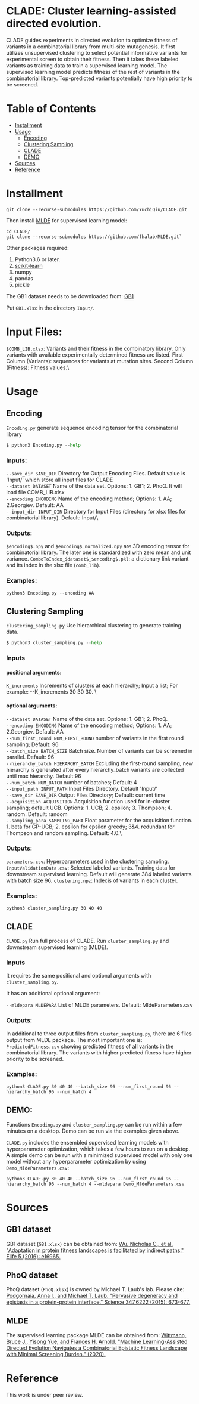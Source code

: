 # CLADE: Cluster learning-assisted directed evolution. 
CLADE guides experiments in directed evolution to optimize fitness of variants in a combinatorial library from multi-site mutagenesis. It first utilizes unsupervised clustering to select potential informative variants for experimental screen to obtain their fitness. Then it takes these labeled variants as training data to train a supervised learning model. The supervised learning model predicts fitness of the rest of variants in the combinatorial library. Top-predicted variants potentially have high priority to be screened.

# Table of Contents  

- [Installment](#installment)
- [Usage](#usage)
  * [Encoding](#encoding)
  * [Clustering Sampling](#cluster-learning-sampling)
  * [CLADE](#CLADE)
  * [DEMO](#DEMO)
- [Sources](#sources) 
- [Reference](#reference) 

# Installment
`git clone --recurse-submodules https://github.com/YuchiQiu/CLADE.git`

Then install [MLDE](https://github.com/fhalab/MLDE) for supervised learning model:
```
cd CLADE/ 
git clone --recurse-submodules https://github.com/fhalab/MLDE.git`
```
Other packages required:
1. Python3.6 or later.
2. [scikit-learn](https://scikit-learn.org/stable/)
3. numpy
4. pandas
5. pickle

The GB1 dataset needs to be downloaded from: [GB1](https://elifesciences.org/articles/16965)

Put `GB1.xlsx` in the directory `Input/`. 

# Input Files:
`$COMB_LIB.xlsx`: Variants and their fitness in the combinatory library. Only variants with available experimentally determined fitness are listed. First Column (Variants): sequences for variants at mutation sites. Second Column (Fitness): Fitness values.\

# Usage
## Encoding
`Encoding.py` generate sequence encoding tensor for the combinatorial library
```python
$ python3 Encoding.py --help
```
### Inputs:
`--save_dir SAVE_DIR`   Directory for Output Encoding Files. Default value is 'Input/' which store all input files for CLADE  \
`--dataset DATASET`     Name of the data set. Options: 1. GB1; 2. PhoQ. It will load file COMB_LIB.xlsx \
`--encoding ENCODING`  Name of the encoding method; Options: 1. AA; 2.Georgiev. Default: AA \
`--input_dir INPUT_DIR` Directory for Input Files (directory for xlsx files for combinatorial library). Default: Input/\
### Outputs:
`$encoding$.npy` and `$encoding$_normalized.npy` are 3D encoding tensor for combinatorial library. The later one is standardized with zero mean and unit variance. 
`ComboToIndex_$dataset$_$encoding$.pkl`: a dictionary link variant and its index in the xlsx file (`comb_lib`).   
### Examples:
`python3 Encoding.py --encoding AA`

## Clustering Sampling
`clustering_sampling.py` Use hierarchical clustering to generate training data. 
```python
$ python3 cluster_sampling.py --help
```
### Inputs
#### positional arguments:  
`K_increments` Increments of clusters at each hierarchy; Input a list; For example: --K_increments 30 30 30. \
#### optional arguments: 
`--dataset DATASET`     Name of the data set. Options: 1. GB1; 2. PhoQ. \
`--encoding ENCODING`  Name of the encoding method; Options: 1. AA; 2.Georgiev. Default: AA \
`--num_first_round NUM_FIRST_ROUND` number of variants in the first round sampling; Default: 96  \
`--batch_size BATCH_SIZE` Batch size. Number of variants can be screened in parallel. Default: 96  \
`--hierarchy_batch HIERARCHY_BATCH` Excluding the first-round sampling, new hierarchy is generated after every hierarchy_batch variants are collected until max hierarchy. Default:96  \
`--num_batch NUM_BATCH` number of batches; Default: 4  \
`--input_path INPUT_PATH`  Input Files Directory. Default 'Input/'  \
`--save_dir SAVE_DIR`   Output Files Directory; Default: current time  \
`--acquisition ACQUISITION` Acquisition function used for in-cluster sampling; default UCB. Options: 1. UCB; 2. epsilon; 3. Thompson; 4. random. Default: random \
`--sampling_para SAMPLING_PARA` Float parameter for the acquisition function. 1. beta for GP-UCB; 2. epsilon for epsilon greedy; 3&4. redundant for Thompson and random sampling. Default: 4.0.\
### Outputs:
`parameters.csv`: Hyperparameters used in the clustering sampling.
`InputValidationData.csv`: Selected labeled variants. Training data for downstream supervised learning. Default will generate 384 labeled variants with batch size 96.
`clustering.npz`: Indecis of variants in each cluster.
### Examples:
`python3 cluster_sampling.py 30 40 40`
## CLADE
`CLADE.py` Run full process of CLADE. Run `cluster_sampling.py` and downstream supervised learning (MLDE).

### Inputs
It requires the same positional and optional arguments with `cluster_sampling.py`. 

It has an additional optional argument:

`--mldepara MLDEPARA`   List of MLDE parameters. Default: MldeParameters.csv 
### Outputs:
In additional to three output files from `cluster_sampling.py`, there are 6 files output from MLDE package. The most important one is: `PredictedFitness.csv` showing predicted fitness of all variants in the combinatorial library. The variants with higher predicted fitness have higher priority to be screened.
### Examples:
`python3 CLADE.py 30 40 40 --batch_size 96 --num_first_round 96 --hierarchy_batch 96 --num_batch 4`
## DEMO:
Functions `Encoding.py` and `cluster_sampling.py` can be run within a few minutes on a desktop. Demo can be run via the examples given above. 

`CLADE.py` includes the ensembled supervised learning models with hyperparameter optimization, which takes a few hours to run on a desktop. A simple demo can be run with a minimized supervised model with only one model without any hyperparameter optimization by using `Demo_MldeParameters.csv`:

`python3 CLADE.py 30 40 40 --batch_size 96 --num_first_round 96 --hierarchy_batch 96 --num_batch 4 --mldepara Demo_MldeParameters.csv`

# Sources
## GB1 dataset
GB1 dataset (`GB1.xlsx`) can be obtained from: [Wu, Nicholas C., et al. "Adaptation in protein fitness landscapes is facilitated by indirect paths." Elife 5 (2016): e16965.](https://elifesciences.org/articles/16965)
## PhoQ dataset
PhoQ dataset (`PhoQ.xlsx`) is owned by Michael T. Laub's lab. Please cite: [Podgornaia, Anna I., and Michael T. Laub. "Pervasive degeneracy and epistasis in a protein-protein interface." Science 347.6222 (2015): 673-677.](https://science.sciencemag.org/content/347/6222/673.abstract)
## MLDE 
The supervised learning package MLDE can be obtained from: [Wittmann, Bruce J., Yisong Yue, and Frances H. Arnold. "Machine Learning-Assisted Directed Evolution Navigates a Combinatorial Epistatic Fitness Landscape with Minimal Screening Burden." (2020).](https://www.biorxiv.org/content/10.1101/2020.12.04.408955v1)
# Reference
This work is under peer review.
